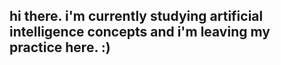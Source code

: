 ## hi there. i'm currently studying artificial intelligence concepts and i'm leaving my practice here. :) 
